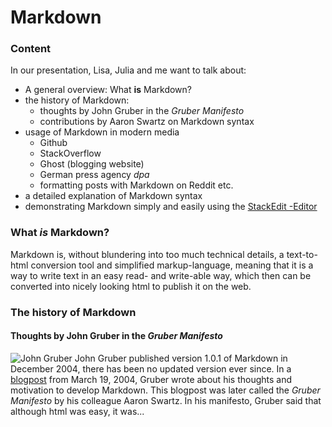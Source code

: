 # Markdown

### Content
In our presentation, Lisa, Julia and me want to talk about:

* A general overview: What **is** Markdown?
* the history of Markdown:
	* thoughts by John Gruber in the *Gruber Manifesto*
	* contributions by Aaron Swartz on Markdown syntax
* usage of Markdown in modern media
	* Github
	* StackOverflow
	* Ghost (blogging website)
	* German press agency *dpa*
	* formatting posts with Markdown on Reddit etc.
* a detailed explanation of Markdown syntax
* demonstrating Markdown simply and easily using the [StackEdit -Editor](https://stackedit.io/editor)

### What *is* Markdown?
Markdown is, without blundering into too much technical details, a text-to-html conversion tool and simplified markup-language, meaning that it is a way to write text in an easy read- and write-able way, which then can be converted into nicely looking html to publish it on the web.
### The history of Markdown
#### Thoughts by John Gruber in the *Gruber Manifesto*
![John Gruber](https://en.wikipedia.org/wiki/File:John_Gruber.jpeg#/media/File:John_Gruber.jpeg)
John Gruber published version 1.0.1 of Markdown in December 2004, there has been no updated version ever since. In a [blogpost](https://daringfireball.net/2004/03/dive_into_markdown) from March 19, 2004, Gruber wrote about his thoughts and motivation to develop Markdown. This blogpost was later called the *Gruber Manifesto* by his colleague Aaron Swartz. In his manifesto, Gruber said that although html was easy, it was...